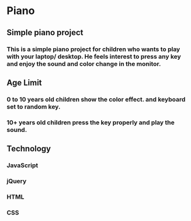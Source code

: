 # Piano
## Simple piano project

### This is a simple piano project for children who wants to play with your laptop/ desktop. He feels interest to press any key and enjoy the sound and color change in the monitor. 

## Age Limit
### 0 to 10 years old children show the color effect. and keyboard set to random key.
### 10+ years old children press the key properly and play the sound. 

## Technology
### JavaScript
### jQuery
### HTML
### CSS
